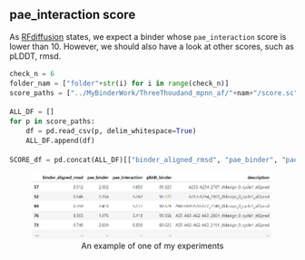 ## pae_interaction score

As [RFdiffusion](https://github.com/RosettaCommons/RFdiffusion) states, we expect a binder whose `pae_interaction` score is lower than 10. However, we should also have a look at other scores, such as pLDDT, rmsd.
```python
check_n = 6
folder_nam = ["folder"+str(i) for i in range(check_n)]
score_paths = ["../MyBinderWork/ThreeThoudand_mpnn_af/"+nam+"/score.sc" for nam in folder_nam]

ALL_DF = []
for p in score_paths:
    df = pd.read_csv(p, delim_whitespace=True)
    ALL_DF.append(df)

SCORE_df = pd.concat(ALL_DF)[["binder_aligned_rmsd", "pae_binder", "pae_interaction", "plddt_binder", "description"]]


```

<center>
  <figure>
    <img src=".\bioIMG\pae.PNG" alt=" " width="600">
    <figcaption>An example of one of my experiments</figcaption>
  </figure>
</center>


